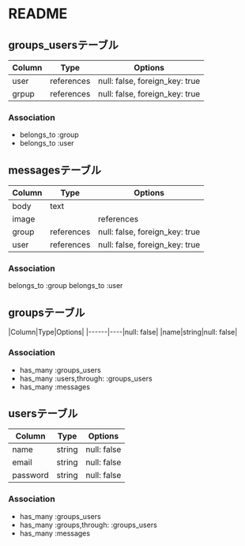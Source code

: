 # README
## groups_usersテーブル
|Column|Type|Options|
|------|----|-------|
|user|references|null: false, foreign_key: true|
|grpup|references|null: false, foreign_key: true|
### Association
- belongs_to :group
- belongs_to :user

## messagesテーブル
|Column|Type|Options|
|------|----|-------|
|body|text|   |
|image||references|
|group|references|null: false, foreign_key: true |
|user|references|null: false, foreign_key: true|
### Association
belongs_to :group
belongs_to :user

## groupsテーブル
|Column|Type|Options|
|------|----|null: false|
|name|string|null: false|
### Association
- has_many :groups_users
- has_many :users,through: :groups_users
- has_many :messages
## usersテーブル
|Column|Type|Options|
|------|----|-------|
|name|string|null: false|
|email|string|null: false|
|password|string|null: false|
### Association
- has_many :groups_users
- has_many :groups,through: :groups_users
- has_many :messages
